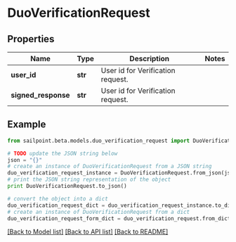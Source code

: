 # DuoVerificationRequest


## Properties
Name | Type | Description | Notes
------------ | ------------- | ------------- | -------------
**user_id** | **str** | User id for Verification request. | 
**signed_response** | **str** | User id for Verification request. | 

## Example

```python
from sailpoint.beta.models.duo_verification_request import DuoVerificationRequest

# TODO update the JSON string below
json = "{}"
# create an instance of DuoVerificationRequest from a JSON string
duo_verification_request_instance = DuoVerificationRequest.from_json(json)
# print the JSON string representation of the object
print DuoVerificationRequest.to_json()

# convert the object into a dict
duo_verification_request_dict = duo_verification_request_instance.to_dict()
# create an instance of DuoVerificationRequest from a dict
duo_verification_request_form_dict = duo_verification_request.from_dict(duo_verification_request_dict)
```
[[Back to Model list]](../README.md#documentation-for-models) [[Back to API list]](../README.md#documentation-for-api-endpoints) [[Back to README]](../README.md)


